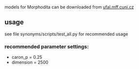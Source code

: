 models for Morphodita can be downloaded from [ufal.mff.cuni.cz](http://ufal.mff.cuni.cz/morphodita/users-manual)

## usage
see file synonyms/scripts/test_all.py for recommended usage
### recommended parameter settings:
  * caron_p = 0.25
  * dimension = 2500

